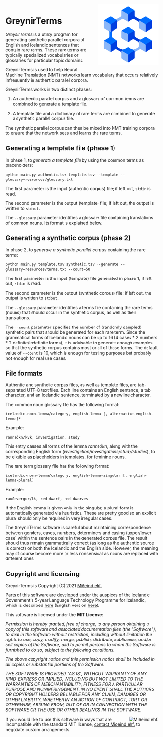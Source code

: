 
<img src="static/greynir-logo-large.png" alt="Greynir" width="200" height="200" align="right" style="margin-left:20px; margin-bottom: 20px;">

# GreynirTerms

*GreynirTerms* is a utility program for generating synthetic parallel corpora
of English and Icelandic sentences that contain rare terms. These rare terms
are typically specialized vocabularies or glossaries for particular topic domains.

GreynirTerms is used to help Neural Machine Translation (NMT) networks
learn vocabulary that occurs relatively infrequently in authentic parallel corpora.

GreynirTerms works in two distinct phases:

1) An authentic parallel corpus and a glossary of common terms are combined
   to generate a template file.

2) A template file and a dictionary of rare terms are combined to generate
   a synthetic parallel corpus file.

The synthetic parallel corpus can then be mixed into NMT training corpora to
ensure that the network sees and learns the rare terms.

## Generating a template file (phase 1)

In phase 1, to *generate a template file* by using the common terms as
placeholders:

```
python main.py authentic.tsv template.tsv --template --glossary=resources/glossary.txt
```

The first parameter is the input (authentic corpus) file; if left out, `stdin` is read.

The second parameter is the output (template) file; if left out, the output is written to `stdout`.

The `--glossary` parameter identifies a glossary file containing translations
of common nouns. Its format is explained below.

## Generating a synthetic corpus (phase 2)

In phase 2, to *generate a synthetic parallel corpus* containing the rare terms:

```
python main.py template.tsv synthetic.tsv --generate --glossary=resources/terms.txt --count=50
```

The first parameter is the input (template) file generated in phase 1; if left out, `stdin` is read.

The second parameter is the output (synthetic corpus) file; if left out, the output is written to `stdout`.

The `--glossary` parameter identifies a terms file containing the rare terms
(nouns) that should occur in the synthetic corpus, as well as their translations.

The `--count` parameter specifies the number of (randomly sampled) synthetic pairs
that should be generated for each rare term. Since the grammatical forms of
Icelandic nouns can be
up to 16 (4 cases * 2 numbers * 2 definite/indefinite forms), it is advisable to
generate enough examples so that the synthetic corpus contains most or all of
those forms. The default value of `--count` is 10, which is enough for testing
purposes but probably not enough for real use cases.

## File formats

Authentic and synthetic corpus files, as well as template files, are tab-separated UTF-8
text files. Each line contains an English sentence, a tab character, and an Icelandic
sentence, terminated by a newline character.

The common noun glossary file has the following format:

```
icelandic-noun-lemma/category, english-lemma [, alternative-english-lemma]*
```

Example:

```
rannsókn/kvk, investigation, study
```

This entry causes all forms of the lemma _rannsókn_, along with the corresponding
English form (_investigation/investigations/study/studies_), to be eligible as
placeholders in templates, for feminine nouns.

The rare term glossary file has the following format:

```
icelandic-noun-lemma/category, english-lemma-singular [, english-lemma-plural]
```

Example:

```
rauðdvergur/kk, red dwarf, red dwarves
```

If the English lemma is given only in the singular, a plural form is automatically
generated via heuristics. These are pretty good so an explicit plural should only
be required in very irregular cases.

The GreynirTerms software is careful about maintaining correspondence between
genders, cases, numbers, determiners and casing (upper/lower case) within the
sentence pairs in the generated corpus file. The result should thus remain
grammatically correct (as long as the authentic source is correct) on both
the Icelandic and the English side. However, the meaning may of course become
more or less nonsensical as nouns are replaced with different ones.

## Copyright and licensing

GreynirTerms is Copyright (C) 2021 [Miðeind ehf.](https://mideind.is)

Parts of this software are developed under the auspices of the
Icelandic Government's 5-year Language Technology Programme for Icelandic,
which is described
[here](https://www.stjornarradid.is/lisalib/getfile.aspx?itemid=56f6368e-54f0-11e7-941a-005056bc530c>)
(English version [here](<https://clarin.is/media/uploads/mlt-en.pdf>)).

This software is licensed under the **MIT License**:

   *Permission is hereby granted, free of charge, to any person
   obtaining a copy of this software and associated documentation
   files (the "Software"), to deal in the Software without restriction,
   including without limitation the rights to use, copy, modify, merge,
   publish, distribute, sublicense, and/or sell copies of the Software,
   and to permit persons to whom the Software is furnished to do so,
   subject to the following conditions:*

   *The above copyright notice and this permission notice shall be
   included in all copies or substantial portions of the Software.*

   *THE SOFTWARE IS PROVIDED "AS IS", WITHOUT WARRANTY OF ANY KIND,
   EXPRESS OR IMPLIED, INCLUDING BUT NOT LIMITED TO THE WARRANTIES OF
   MERCHANTABILITY, FITNESS FOR A PARTICULAR PURPOSE AND NONINFRINGEMENT.
   IN NO EVENT SHALL THE AUTHORS OR COPYRIGHT HOLDERS BE LIABLE FOR ANY
   CLAIM, DAMAGES OR OTHER LIABILITY, WHETHER IN AN ACTION OF CONTRACT,
   TORT OR OTHERWISE, ARISING FROM, OUT OF OR IN CONNECTION WITH THE
   SOFTWARE OR THE USE OR OTHER DEALINGS IN THE SOFTWARE.*

<img src="https://github.com/mideind/GreynirPackage/blob/master/doc/_static/MideindLogoVert100.png?raw=true" align="right" style="margin-left:20px;" alt="Miðeind ehf.">

If you would like to use this software in ways that are incompatible
with the standard MIT license, [contact Miðeind ehf.](mailto:mideind@mideind.is)
to negotiate custom arrangements.

